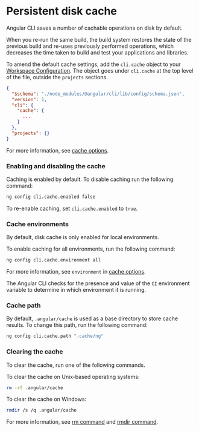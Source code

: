 
# Persistent disk cache
Angular CLI saves a number of cachable operations on disk by default.

When you re-run the same build, the build system restores the state of the previous build and re-uses previously performed operations, which decreases the time taken to build and test your applications and libraries.

To amend the default cache settings, add the `cli.cache` object to your [Workspace Configuration](guide/workspace-config).
The object goes under `cli.cache` at the top level of the file, outside the `projects` sections.

```json
{
  "$schema": "./node_modules/@angular/cli/lib/config/schema.json",
  "version": 1,
  "cli": {
    "cache": {
      ...
    }
  },
  "projects": {}
}
```

For more information, see [cache options](guide/workspace-config#cache-options).

### Enabling and disabling the cache
Caching is enabled by default. To disable caching run the following command:

```bash
ng config cli.cache.enabled false
```

To re-enable caching, set `cli.cache.enabled` to `true`.

### Cache environments
By default, disk cache is only enabled for local environments.

To enable caching for all environments, run the following command:

```bash
ng config cli.cache.environment all
```

For more information, see `environment` in [cache options](guide/workspace-config#cache-options).

<div class="alert is-helpful">

The Angular CLI checks for the presence and value of the `CI` environment variable to determine in which environment it is running.

</div>

### Cache path

By default, `.angular/cache` is used as a base directory to store cache results. To change this path, run the following command:

```bash
ng config cli.cache.path ".cache/ng"
```

### Clearing the cache

To clear the cache, run one of the following commands.

To clear the cache on Unix-based operating systems:

```bash
rm -rf .angular/cache
```

To clear the cache on Windows:

```bash
rmdir /s /q .angular/cache
```

For more information, see [rm command](https://man7.org/linux/man-pages/man1/rm.1.html) and [rmdir command](https://docs.microsoft.com/en-us/windows-server/administration/windows-commands/rmdir).
